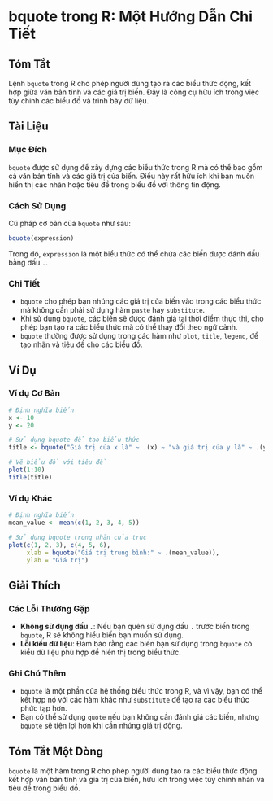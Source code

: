 <!--
Meta Description: # bquote trong R: Một Hướng Dẫn Chi Tiết ## Tóm Tắt Lệnh `bquote` trong R cho phép người dùng tạo ra các biểu thức động, kết hợp giữa văn bản tĩnh và ...
Meta Keywords: các, bquote, trong, biểu, biến
-->

# bquote trong R: Một Hướng Dẫn Chi Tiết

## Tóm Tắt
Lệnh `bquote` trong R cho phép người dùng tạo ra các biểu thức động, kết hợp giữa văn bản tĩnh và các giá trị biến. Đây là công cụ hữu ích trong việc tùy chỉnh các biểu đồ và trình bày dữ liệu.

## Tài Liệu
### Mục Đích
`bquote` được sử dụng để xây dựng các biểu thức trong R mà có thể bao gồm cả văn bản tĩnh và các giá trị của biến. Điều này rất hữu ích khi bạn muốn hiển thị các nhãn hoặc tiêu đề trong biểu đồ với thông tin động.

### Cách Sử Dụng
Cú pháp cơ bản của `bquote` như sau:
```R
bquote(expression)
```
Trong đó, `expression` là một biểu thức có thể chứa các biến được đánh dấu bằng dấu `.`. 

### Chi Tiết
- `bquote` cho phép bạn nhúng các giá trị của biến vào trong các biểu thức mà không cần phải sử dụng hàm `paste` hay `substitute`.
- Khi sử dụng `bquote`, các biến sẽ được đánh giá tại thời điểm thực thi, cho phép bạn tạo ra các biểu thức mà có thể thay đổi theo ngữ cảnh.
- `bquote` thường được sử dụng trong các hàm như `plot`, `title`, `legend`, để tạo nhãn và tiêu đề cho các biểu đồ.

## Ví Dụ
### Ví dụ Cơ Bản
```R
# Định nghĩa biến
x <- 10
y <- 20

# Sử dụng bquote để tạo biểu thức
title <- bquote("Giá trị của x là" ~ .(x) ~ "và giá trị của y là" ~ .(y))

# Vẽ biểu đồ với tiêu đề
plot(1:10)
title(title)
```

### Ví dụ Khác
```R
# Định nghĩa biến
mean_value <- mean(c(1, 2, 3, 4, 5))

# Sử dụng bquote trong nhãn của trục
plot(c(1, 2, 3), c(4, 5, 6), 
     xlab = bquote("Giá trị trung bình:" ~ .(mean_value)),
     ylab = "Giá trị")
```

## Giải Thích
### Các Lỗi Thường Gặp
- **Không sử dụng dấu `.`**: Nếu bạn quên sử dụng dấu `.` trước biến trong `bquote`, R sẽ không hiểu biến bạn muốn sử dụng.
- **Lỗi kiểu dữ liệu**: Đảm bảo rằng các biến bạn sử dụng trong `bquote` có kiểu dữ liệu phù hợp để hiển thị trong biểu thức.

### Ghi Chú Thêm
- `bquote` là một phần của hệ thống biểu thức trong R, và vì vậy, bạn có thể kết hợp nó với các hàm khác như `substitute` để tạo ra các biểu thức phức tạp hơn.
- Bạn có thể sử dụng `quote` nếu bạn không cần đánh giá các biến, nhưng `bquote` sẽ tiện lợi hơn khi cần nhúng giá trị động.

## Tóm Tắt Một Dòng
`bquote` là một hàm trong R cho phép người dùng tạo ra các biểu thức động kết hợp văn bản tĩnh và giá trị của biến, hữu ích trong việc tùy chỉnh nhãn và tiêu đề trong biểu đồ.